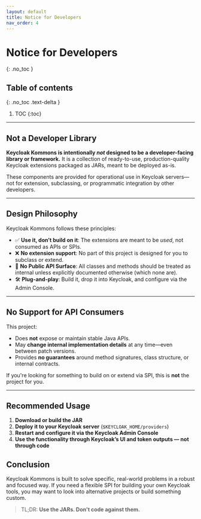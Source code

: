 ```yaml
---
layout: default
title: Notice for Developers
nav_order: 4
---
```


# Notice for Developers
{: .no_toc }

## Table of contents
{: .no_toc .text-delta }

1. TOC
{:toc}

---

## Not a Developer Library

**Keycloak Kommons is intentionally _not_ designed to be a developer-facing library or framework.** It is a collection of ready-to-use, production-quality Keycloak extensions packaged as JARs, meant to be deployed as-is.

These components are provided for operational use in Keycloak servers—not for extension, subclassing, or programmatic integration by other developers.

---

## Design Philosophy

Keycloak Kommons follows these principles:

- ✅ **Use it, don’t build on it**: The extensions are meant to be _used_, not consumed as APIs or SPIs.
- ❌ **No extension support**: No part of this project is designed for you to subclass or extend.
- 🚫 **No Public API Surface**: All classes and methods should be treated as internal unless explicitly documented otherwise (which none are).
- 🛠 **Plug-and-play**: Build it, drop it into Keycloak, and configure via the Admin Console.

---

## No Support for API Consumers

This project:

- Does **not** expose or maintain stable Java APIs.
- May **change internal implementation details** at any time—even between patch versions.
- Provides **no guarantees** around method signatures, class structure, or internal contracts.

If you're looking for something to build on or extend via SPI, this is **not** the project for you.

---

## Recommended Usage

1. **Download or build the JAR**
2. **Deploy it to your Keycloak server** (`$KEYCLOAK_HOME/providers`)
3. **Restart and configure it via the Keycloak Admin Console**
4. **Use the functionality through Keycloak’s UI and token outputs — not through code**

## Conclusion

Keycloak Kommons is built to solve specific, real-world problems in a robust and focused way. If you need a flexible SPI for building your own Keycloak tools, you may want to look into alternative projects or build something custom.

> TL;DR: **Use the JARs. Don't code against them.**
